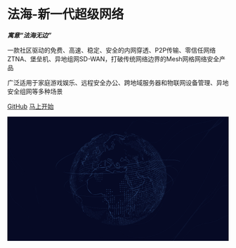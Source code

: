 # 法海-新一代超级网络

***寓意“法海无边”***

一款社区驱动的免费、高速、稳定、安全的内网穿透、P2P传输、零信任网络ZTNA、堡垒机、异地组网SD-WAN，打破传统网络边界的Mesh网格网络安全产品

广泛适用于家庭游戏娱乐、远程安全办公、跨地域服务器和物联网设备管理、异地安全组网等多种场景

[<i class="iconfont icon-github"></i> GitHub](https://github.com/Safe3/fahi)
[马上开始 <i class="iconfont icon-down"></i>](#main)

<!-- background image -->
![](_media/2.png)
